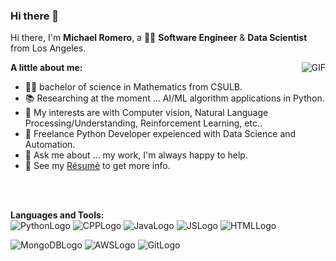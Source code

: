 ### Hi there 👋

<!--
**MichaelRomeroJr/MichaelRomeroJr** is a ✨ _special_ ✨ repository because its `README.md` (this file) appears on your GitHub profile.

Here are some ideas to get you started:

- 🔭 I’m currently working on ...
- 🌱 I’m currently learning ...
- 👯 I’m looking to collaborate on ...
- 🤔 I’m looking for help with ...
- 💬 Ask me about ...
- 📫 How to reach me: ...
- 😄 Pronouns: ...
- ⚡ Fun fact: ...
- 👨‍💻
-->

Hi there, I'm **Michael Romero**, a  👨‍💻 **Software Engineer** & **Data Scientist** from Los Angeles.  

<img align="right" alt="GIF" src="https://i.pinimg.com/originals/e4/26/70/e426702edf874b181aced1e2fa5c6cde.gif" />


**A little about me:**
- 👨‍🎓 bachelor of science in Mathematics from CSULB.
- 📚 Researching at the moment ... AI/ML algorithm applications in Python.
- 🤔 My interests are with Computer vision,  Natural Language Processing/Understanding, Reinforcement Learning, etc..
- 💼 Freelance Python Developer expeienced with Data Science and Automation.
- 💬 Ask me about ... my work, I'm always happy to help.
- 📝 See my [Résumé](https://github.com/MichaelRomeroJr/MichaelRomeroJr/files/6489968/Michael.Romero.pdf) to get more info.


<br>
<br>

**Languages and Tools:**  
![PythonLogo](https://user-images.githubusercontent.com/22969988/118300785-2cd2b580-b497-11eb-8248-4581361fbb73.png)
![CPPLogo](https://user-images.githubusercontent.com/22969988/118300861-3d832b80-b497-11eb-94af-716c76b3ebc2.png)
![JavaLogo](https://user-images.githubusercontent.com/22969988/118300239-8f778180-b496-11eb-88f8-9b7a5ae3811e.png)
![JSLogo](https://user-images.githubusercontent.com/22969988/118300868-3f4cef00-b497-11eb-94fe-ab6b42b12c2f.png)
![HTMLLogo](https://user-images.githubusercontent.com/22969988/118300884-45db6680-b497-11eb-9e78-2e9f47819b5d.png)

![MongoDBLogo](https://user-images.githubusercontent.com/22969988/118300899-4bd14780-b497-11eb-9521-dff98ab7eb9a.png)
![AWSLogo](https://user-images.githubusercontent.com/22969988/118300909-4d9b0b00-b497-11eb-91b4-d78468a84665.png)
![GitLogo](https://user-images.githubusercontent.com/22969988/118300914-4f64ce80-b497-11eb-8989-532c552e2579.png)
